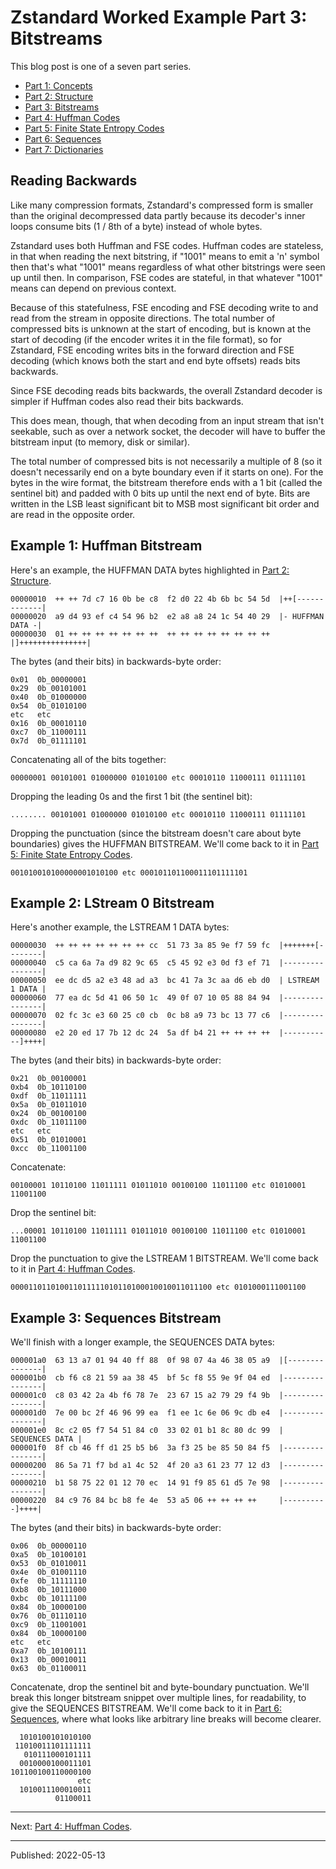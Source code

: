 # Zstandard Worked Example Part 3: Bitstreams

This blog post is one of a seven part series.

- [Part 1: Concepts](./zstandard-part-1-concepts.md)
- [Part 2: Structure](./zstandard-part-2-structure.md)
- [Part 3: Bitstreams](./zstandard-part-3-bitstreams.md)
- [Part 4: Huffman Codes](./zstandard-part-4-huffman.md)
- [Part 5: Finite State Entropy Codes](./zstandard-part-5-fse.md)
- [Part 6: Sequences](./zstandard-part-6-sequences.md)
- [Part 7: Dictionaries](./zstandard-part-7-dictionaries.md)


## Reading Backwards

Like many compression formats, Zstandard's compressed form is smaller than the
original decompressed data partly because its decoder's inner loops consume
bits (1 / 8th of a byte) instead of whole bytes.

Zstandard uses both Huffman and FSE codes. Huffman codes are stateless, in that
when reading the next bitstring, if "1001" means to emit a 'n' symbol then
that's what "1001" means regardless of what other bitstrings were seen up until
then. In comparison, FSE codes are stateful, in that whatever "1001" means can
depend on previous context.

Because of this statefulness, FSE encoding and FSE decoding write to and read
from the stream in opposite directions. The total number of compressed bits is
unknown at the start of encoding, but is known at the start of decoding (if the
encoder writes it in the file format), so for Zstandard, FSE encoding writes
bits in the forward direction and FSE decoding (which knows both the start and
end byte offsets) reads bits backwards.

Since FSE decoding reads bits backwards, the overall Zstandard decoder is
simpler if Huffman codes also read their bits backwards.

This does mean, though, that when decoding from an input stream that isn't
seekable, such as over a network socket, the decoder will have to buffer the
bitstream input (to memory, disk or similar).

The total number of compressed bits is not necessarily a multiple of 8 (so it
doesn't necessarily end on a byte boundary even if it starts on one). For the
bytes in the wire format, the bitstream therefore ends with a 1 bit (called the
sentinel bit) and padded with 0 bits up until the next end of byte. Bits are
written in the LSB least significant bit to MSB most significant bit order and
are read in the opposite order.


## Example 1: Huffman Bitstream

Here's an example, the HUFFMAN DATA bytes highlighted in [Part 2:
Structure](./zstandard-part-2-structure.md).


```
00000010  ++ ++ 7d c7 16 0b be c8  f2 d0 22 4b 6b bc 54 5d  |++[-------------|
00000020  a9 d4 93 ef c4 54 96 b2  e2 a8 a8 24 1c 54 40 29  |- HUFFMAN DATA -|
00000030  01 ++ ++ ++ ++ ++ ++ ++  ++ ++ ++ ++ ++ ++ ++ ++  |]+++++++++++++++|
```

The bytes (and their bits) in backwards-byte order:

```
0x01  0b_00000001
0x29  0b_00101001
0x40  0b_01000000
0x54  0b_01010100
etc   etc
0x16  0b_00010110
0xc7  0b_11000111
0x7d  0b_01111101
```

Concatenating all of the bits together:

```
00000001 00101001 01000000 01010100 etc 00010110 11000111 01111101
```

Dropping the leading 0s and the first 1 bit (the sentinel bit):

```
........ 00101001 01000000 01010100 etc 00010110 11000111 01111101
```

Dropping the punctuation (since the bitstream doesn't care about byte
boundaries) gives the HUFFMAN BITSTREAM. We'll come back to it in [Part 5:
Finite State Entropy Codes](./zstandard-part-5-fse.md).


```
001010010100000001010100 etc 000101101100011101111101
```


## Example 2: LStream 0 Bitstream

Here's another example, the LSTREAM 1 DATA bytes:

```
00000030  ++ ++ ++ ++ ++ ++ ++ cc  51 73 3a 85 9e f7 59 fc  |+++++++[--------|
00000040  c5 ca 6a 7a d9 82 9c 65  c5 45 92 e3 0d f3 ef 71  |----------------|
00000050  ee dc d5 a2 e3 48 ad a3  bc 41 7a 3c aa d6 eb d0  | LSTREAM 1 DATA |
00000060  77 ea dc 5d 41 06 50 1c  49 0f 07 10 05 88 84 94  |----------------|
00000070  02 fc 3c e3 60 25 c0 cb  0c b8 a9 73 bc 13 77 c6  |----------------|
00000080  e2 20 ed 17 7b 12 dc 24  5a df b4 21 ++ ++ ++ ++  |-----------]++++|
```

The bytes (and their bits) in backwards-byte order:

```
0x21  0b_00100001
0xb4  0b_10110100
0xdf  0b_11011111
0x5a  0b_01011010
0x24  0b_00100100
0xdc  0b_11011100
etc   etc
0x51  0b_01010001
0xcc  0b_11001100
```

Concatenate:

```
00100001 10110100 11011111 01011010 00100100 11011100 etc 01010001 11001100
```

Drop the sentinel bit:

```
...00001 10110100 11011111 01011010 00100100 11011100 etc 01010001 11001100
```

Drop the punctuation to give the LSTREAM 1 BITSTREAM. We'll come back to it in
[Part 4: Huffman Codes](./zstandard-part-4-huffman.md).

```
000011011010011011111010110100010010011011100 etc 0101000111001100
```


## Example 3: Sequences Bitstream

We'll finish with a longer example, the SEQUENCES DATA bytes:

```
000001a0  63 13 a7 01 94 40 ff 88  0f 98 07 4a 46 38 05 a9  |[---------------|
000001b0  cb f6 c8 21 59 aa 38 45  bf 5c f8 55 9e 9f 04 ed  |----------------|
000001c0  c8 03 42 2a 4b f6 78 7e  23 67 15 a2 79 29 f4 9b  |----------------|
000001d0  7e 00 bc 2f 46 96 99 ea  f1 ee 1c 6e 06 9c db e4  |----------------|
000001e0  8c c2 05 f7 54 51 84 c0  33 02 01 b1 8c 80 dc 99  | SEQUENCES DATA |
000001f0  8f cb 46 ff d1 25 b5 b6  3a f3 25 be 85 50 84 f5  |----------------|
00000200  86 5a 71 f7 bd a1 4c 52  4f 20 a3 61 23 77 12 d3  |----------------|
00000210  b1 58 75 22 01 12 70 ec  14 91 f9 85 61 d5 7e 98  |----------------|
00000220  84 c9 76 84 bc b8 fe 4e  53 a5 06 ++ ++ ++ ++     |----------]++++|
```

The bytes (and their bits) in backwards-byte order:

```
0x06  0b_00000110
0xa5  0b_10100101
0x53  0b_01010011
0x4e  0b_01001110
0xfe  0b_11111110
0xb8  0b_10111000
0xbc  0b_10111100
0x84  0b_10000100
0x76  0b_01110110
0xc9  0b_11001001
0x84  0b_10000100
etc   etc
0xa7  0b_10100111
0x13  0b_00010011
0x63  0b_01100011
```

Concatenate, drop the sentinel bit and byte-boundary punctuation. We'll break
this longer bitstream snippet over multiple lines, for readability, to give the
SEQUENCES BITSTREAM. We'll come back to it in [Part 6:
Sequences](./zstandard-part-6-sequences.md), where what looks like arbitrary
line breaks will become clearer.

```
  1010100101010100
 11010011101111111
   010111000101111
  0010000100011101
101100100110000100
               etc
  1010011100010011
          01100011
```


---

Next: [Part 4: Huffman Codes](./zstandard-part-4-huffman.md).

---

Published: 2022-05-13
